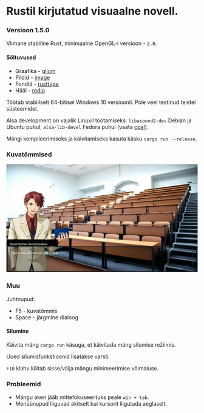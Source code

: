 # Rustil kirjutatud visuaalne novell.

### Versioon 1.5.0

Viimane stabiilne Rust, minimaalne OpenGL-i versioon - `2.0`.

#### Sõltuvused
 - Graafika - [glium](https://github.com/glium/glium)
 - Pildid - [image](https://github.com/image-rs/image)
 - Fondid - [rusttype](https://gitlab.redox-os.org/redox-os/rusttype)
 - Hääl - [rodio](https://github.com/RustAudio/rodio)

Töötab stabiilselt 64-bitisel Windows 10 versioonil. Pole veel testinud teistel süsteemidel.

Alsa development on vajalik Linuxil töötamiseks:  `libasound2-dev` Debian ja Ubuntu puhul, `alsa-lib-devel` Fedora puhul (vaata [cpal](https://github.com/RustAudio/cpal)).

Mängi kompileerimiseks ja käivitamiseks kasuta käsku `cargo run --release`.

### Kuvatõmmised
![screenshot1](https://raw.githubusercontent.com/Clomance/Visual-Novel/master/screenshots/screenshot0.png)

### Muu

Juhtnupud:
 - F5 - kuvatõmmis
 - Space - järgmine dialoog

#### Silumine

Käivita mäng `cargo run` käsuga, et käivitada mäng silumise režiimis.

Uued silumisfunkstioonid lisatakse varsti.

`F10` klahv lülitab sisse/välja mängu minimeerimise võimaluse. 

### Probleemid
 - Mängu aken jääb mittefokuseerituks peale `win + tab`.
 - Menüünupud liiguvad äkitselt kui kursorit liigutada aeglaselt.
